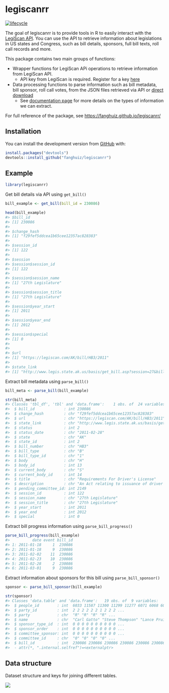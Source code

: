 
<!-- README.md is generated from README.Rmd. Please edit that file -->

# legiscanrr

<!-- badges: start -->

[![lifecycle](https://img.shields.io/badge/lifecycle-experimental-orange.svg)](https://www.tidyverse.org/lifecycle/#experimental)
<!-- badges: end -->

The goal of legiscanrr is to provide tools in R to easily interact with
the [LegiScan API](https://legiscan.com/legiscan). You can use the API
to retrieve information about legislations in US states and Congress,
such as bill details, sponsors, full bill texts, roll call records and
more.

This package contains two main groups of functions:

  - Wrapper functions for LegiScan APi operations to retrieve
    information from LegiScan API.
      - API key from LegiScan is required. Register for a key
        [here](https://legiscan.com/legiscan)
  - Data processing functions to parse information such as bill
    metadata, bill sponsor, roll call votes, from the JSON files
    retrieved via API or [direct
    download](https://legiscan.com/datasets)
      - See [documentation page](articles/parse-json.html) for more
        details on the types of information we can extract.
        
For full reference of the package, see https://fanghuiz.github.io/legiscanrr/        

## Installation

You can install the development version from
[GitHub](https://github.com/) with:

``` r
install.packages("devtools")
devtools::install_github("fanghuiz/legiscanrr")
```

## Example

``` r
library(legiscanrr)
```

Get bill details via API using `get_bill()`

``` r
bill_example <- get_bill(bill_id = 230086)

head(bill_example)
#> $bill_id
#> [1] 230086
#> 
#> $change_hash
#> [1] "f29fef5ddcea1b65cee12357ac828383"
#> 
#> $session_id
#> [1] 122
#> 
#> $session
#> $session$session_id
#> [1] 122
#> 
#> $session$session_name
#> [1] "27th Legislature"
#> 
#> $session$session_title
#> [1] "27th Legislature"
#> 
#> $session$year_start
#> [1] 2011
#> 
#> $session$year_end
#> [1] 2012
#> 
#> $session$special
#> [1] 0
#> 
#> 
#> $url
#> [1] "https://legiscan.com/AK/bill/HB3/2011"
#> 
#> $state_link
#> [1] "http://www.legis.state.ak.us/basis/get_bill.asp?session=27&bill=HB3"
```

Extract bill metadata using `parse_bill()`

``` r
bill_meta <- parse_bill(bill_example)

str(bill_meta)
#> Classes 'tbl_df', 'tbl' and 'data.frame':    1 obs. of  24 variables:
#>  $ bill_id             : int 230086
#>  $ change_hash         : chr "f29fef5ddcea1b65cee12357ac828383"
#>  $ url                 : chr "https://legiscan.com/AK/bill/HB3/2011"
#>  $ state_link          : chr "http://www.legis.state.ak.us/basis/get_bill.asp?session=27&bill=HB3"
#>  $ status              : int 2
#>  $ status_date         : chr "2011-02-28"
#>  $ state               : chr "AK"
#>  $ state_id            : int 2
#>  $ bill_number         : chr "HB3"
#>  $ bill_type           : chr "B"
#>  $ bill_type_id        : chr "1"
#>  $ body                : chr "H"
#>  $ body_id             : int 13
#>  $ current_body        : chr "S"
#>  $ current_body_id     : int 14
#>  $ title               : chr "Requirements For Driver's License"
#>  $ description         : chr "An Act relating to issuance of driver's licenses."
#>  $ pending_committee_id: int 2149
#>  $ session_id          : int 122
#>  $ session_name        : chr "27th Legislature"
#>  $ session_title       : chr "27th Legislature"
#>  $ year_start          : int 2011
#>  $ year_end            : int 2012
#>  $ special             : int 0
```

Extract bill progress information using `parse_bill_progress()`

``` r
parse_bill_progress(bill_example)
#>          date event bill_id
#> 1: 2011-01-18     1  230086
#> 2: 2011-01-18     9  230086
#> 3: 2011-02-02    11  230086
#> 4: 2011-02-23    10  230086
#> 5: 2011-02-28     2  230086
#> 6: 2011-03-01     9  230086
```

Extract information about sponsors for this bill using
`parse_bill_sponsor()`

``` r
sponsor <- parse_bill_sponsor(bill_example)

str(sponsor)
#> Classes 'data.table' and 'data.frame':   19 obs. of  9 variables:
#>  $ people_id        : int  6033 11587 11300 11299 11277 6071 6068 6067 6064 6063 ...
#>  $ party_id         : int  2 2 2 2 2 2 1 2 2 2 ...
#>  $ party            : chr  "R" "R" "R" "R" ...
#>  $ name             : chr  "Carl Gatto" "Steve Thompson" "Lance Pruitt" "Eric Feige" ...
#>  $ sponsor_type_id  : int  0 0 0 0 0 0 0 0 0 0 ...
#>  $ sponsor_order    : int  0 0 0 0 0 0 0 0 0 0 ...
#>  $ committee_sponsor: int  0 0 0 0 0 0 0 0 0 0 ...
#>  $ committee_id     : chr  "0" "0" "0" "0" ...
#>  $ bill_id          : int  230086 230086 230086 230086 230086 230086 230086 230086 230086 230086 ...
#>  - attr(*, ".internal.selfref")=<externalptr>
```

## Data structure

Dataset structure and keys for joining different tables.

![](https://fanghuiz.github.io/legiscanrr/articles/img/dataset_ERD.png)
